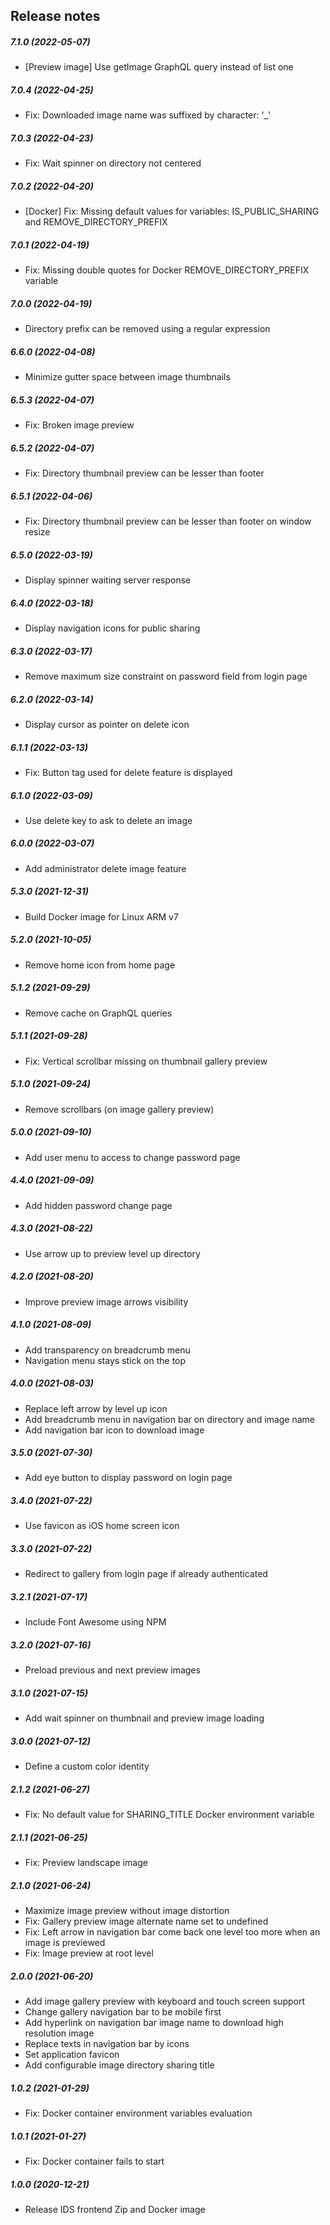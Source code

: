 Release notes
-------------
##### 7.1.0 (2022-05-07)
 * [Preview image] Use getImage GraphQL query instead of list one

##### 7.0.4 (2022-04-25)
 * Fix: Downloaded image name was suffixed by character: '_'

##### 7.0.3 (2022-04-23)
 * Fix: Wait spinner on directory not centered

##### 7.0.2 (2022-04-20)
 * [Docker] Fix: Missing default values for variables: IS_PUBLIC_SHARING and REMOVE_DIRECTORY_PREFIX

##### 7.0.1 (2022-04-19)
 * Fix: Missing double quotes for Docker REMOVE_DIRECTORY_PREFIX variable

##### 7.0.0 (2022-04-19)
 * Directory prefix can be removed using a regular expression

##### 6.6.0 (2022-04-08)
 * Minimize gutter space between image thumbnails

##### 6.5.3 (2022-04-07)
 * Fix: Broken image preview

##### 6.5.2 (2022-04-07)
 * Fix: Directory thumbnail preview can be lesser than footer

##### 6.5.1 (2022-04-06)
 * Fix: Directory thumbnail preview can be lesser than footer on window resize

##### 6.5.0 (2022-03-19)
 * Display spinner waiting server response

##### 6.4.0 (2022-03-18)
 * Display navigation icons for public sharing

##### 6.3.0 (2022-03-17)
 * Remove maximum size constraint on password field from login page

##### 6.2.0 (2022-03-14)
 * Display cursor as pointer on delete icon

##### 6.1.1 (2022-03-13)
 * Fix: Button tag used for delete feature is displayed

##### 6.1.0 (2022-03-09)
 * Use delete key to ask to delete an image

##### 6.0.0 (2022-03-07)
 * Add administrator delete image feature

##### 5.3.0 (2021-12-31)
 * Build Docker image for Linux ARM v7

##### 5.2.0 (2021-10-05)
 * Remove home icon from home page

##### 5.1.2 (2021-09-29)
 * Remove cache on GraphQL queries

##### 5.1.1 (2021-09-28)
 * Fix: Vertical scrollbar missing on thumbnail gallery preview

##### 5.1.0 (2021-09-24)
 * Remove scrollbars (on image gallery preview)

##### 5.0.0 (2021-09-10)
 * Add user menu to access to change password page

##### 4.4.0 (2021-09-09)
 * Add hidden password change page

##### 4.3.0 (2021-08-22)
 * Use arrow up to preview level up directory

##### 4.2.0 (2021-08-20)
 * Improve preview image arrows visibility

##### 4.1.0 (2021-08-09)
 * Add transparency on breadcrumb menu
 * Navigation menu stays stick on the top

##### 4.0.0 (2021-08-03)
 * Replace left arrow by level up icon
 * Add breadcrumb menu in navigation bar on directory and image name 
 * Add navigation bar icon to download image

##### 3.5.0 (2021-07-30)
 * Add eye button to display password on login page

##### 3.4.0 (2021-07-22)
 * Use favicon as iOS home screen icon

##### 3.3.0 (2021-07-22)
 * Redirect to gallery from login page if already authenticated

##### 3.2.1 (2021-07-17)
 * Include Font Awesome using NPM

##### 3.2.0 (2021-07-16)
 * Preload previous and next preview images

##### 3.1.0 (2021-07-15)
 * Add wait spinner on thumbnail and preview image loading

##### 3.0.0 (2021-07-12)
 * Define a custom color identity

##### 2.1.2 (2021-06-27)
 * Fix: No default value for SHARING_TITLE Docker environment variable

##### 2.1.1 (2021-06-25)
 * Fix: Preview landscape image

##### 2.1.0 (2021-06-24)
 * Maximize image preview without image distortion
 * Fix: Gallery preview image alternate name set to undefined
 * Fix: Left arrow in navigation bar come back one level too more when an image is previewed
 * Fix: Image preview at root level

##### 2.0.0 (2021-06-20)
 * Add image gallery preview with keyboard and touch screen support
 * Change gallery navigation bar to be mobile first
 * Add hyperlink on navigation bar image name to download high resolution image
 * Replace texts in navigation bar by icons
 * Set application favicon
 * Add configurable image directory sharing title

##### 1.0.2 (2021-01-29)
 * Fix: Docker container environment variables evaluation

##### 1.0.1 (2021-01-27)
 * Fix: Docker container fails to start

##### 1.0.0 (2020-12-21)
 * Release IDS frontend Zip and Docker image
